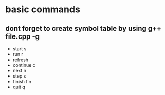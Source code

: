 # basic commands

## dont forget to create symbol table by using g++ file.cpp -g

- start     s
- run       r
- refresh
- continue  c
- next      n
- step      s
- finish    fin
- quit      q